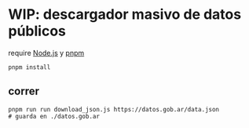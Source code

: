 # WIP: descargador masivo de datos públicos

require [Node.js](https://nodejs.org) y [pnpm](https://pnpm.io/)

```
pnpm install
```

## correr

```
pnpm run run download_json.js https://datos.gob.ar/data.json
# guarda en ./datos.gob.ar
```
